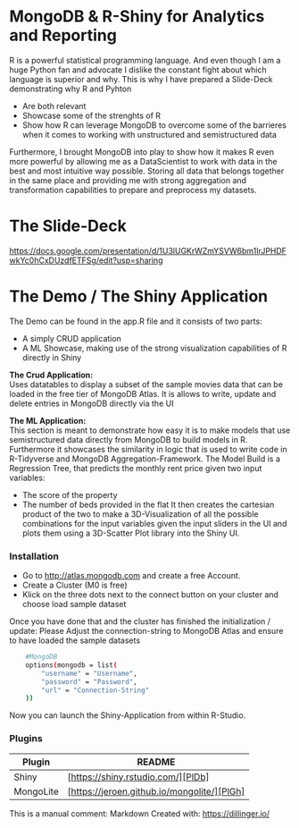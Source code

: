 # MongoDB & R-Shiny for Analytics and Reporting

R is a powerful statistical programming language. And even though I am a huge Python fan and advocate I dislike the constant fight about which language is superior and why.
This is why I have prepared a Slide-Deck demonstrating why R and Pyhton
  - Are both relevant
  - Showcase some of the strenghts of R
  - Show how R can leverage MongoDB to overcome some of the barrieres when it comes to working with unstructured and semistructured data

Furthermore, I brought MongoDB into play to show how it makes R even more powerful by allowing me as a DataScientist to work with data in the best and most intuitive way possible. Storing all data that belongs together in the same place and providing me with strong aggregation and transformation capabilities to prepare and preprocess my datasets.

# The Slide-Deck
https://docs.google.com/presentation/d/1U3lUGKrWZmYSVW6bm1IrJPHDFwkYc0hCxDUzdfETFSg/edit?usp=sharing

# The Demo / The Shiny Application
The Demo can be found in the app.R file and it consists of two parts:
- A simply CRUD application
- A ML Showcase, making use of the strong visualization capabilities of R directly in Shiny

**The Crud Application:**<br>
Uses datatables to display a subset of the sample movies data that can be loaded in the free tier of MongoDB Atlas. It is allows to write, update and delete entries in MongoDB directly via the UI


**The ML Application:**<br>
This section is meant to demonstrate how easy it is to make models that use semistructured data directly from MongoDB to build models in R. Furthermore it showcases the similarity in logic that is used to write code in R-Tidyverse and MongoDB Aggregation-Framework.
The Model Build is a Regression Tree, that predicts the monthly rent price given two input variables:
- The score of the property
- The number of beds provided in the flat
It then creates the cartesian product of the two to make a 3D-Visualization of all the possible combinations for the input variables given the input sliders in the UI and plots them using a 3D-Scatter Plot library into the Shiny UI.

### Installation
- Go to http://atlas.mongodb.com and create a free Account.
- Create a Cluster (M0 is free)
- Klick on the three dots next to the connect button on your cluster and choose load sample dataset <br>

Once you have done that and the cluster has finished the initialization / update:
Please Adjust the connection-string to MongoDB Atlas and ensure to have loaded the sample datasets
```sh
    #MongoDB
    options(mongodb = list(
        "username" = "Username",
        "password" = "Password",
        "url" = "Connection-String"
    ))
```
Now you can launch the Shiny-Application from within R-Studio.

### Plugins

| Plugin | README |
| ------ | ------ |
| Shiny | [https://shiny.rstudio.com/][PlDb] |
| MongoLite | [https://jeroen.github.io/mongolite/][PlGh] |


This is a manual comment:
Markdown Created with: https://dillinger.io/
